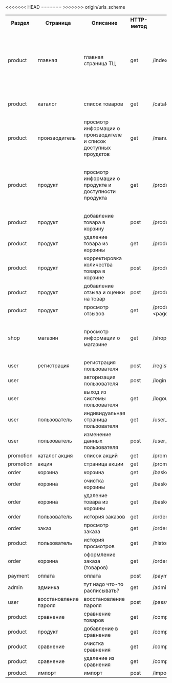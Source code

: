 
<table>
    <tr>
        <th>
            Раздел
        </th>
        <th>
            Страница
        </th>
        <th>
            Описание
        </th>
        <th>
            HTTP-метод
        </th>
        <th>
            URL
        </th>
        <th>
            Комментарий
        </th>
    </tr>
    <tr>
        <td>
            product
        </td>
        <td>
            главная
        </td>
        <td>
            главная страница ТЦ
        </td>
        <td>
            get
        </td>
        <td>
            /index
        </td>
        <td>
            Общая информация о ТЦ, список магазинов, акции, рейтинги товаров, контактная информация
        </td>
    </tr>
    <tr>
        <td>
            product
        </td>
        <td>
            каталог
        </td>
        <td>
            список товаров
        </td>
        <td>
            get
        </td>
        <td>
            /catalog/&lt;search&gt;&&lt;page&gt;
        </td>
        <td>
            Список продуктов с поиском и фильтрами
        </td>
    </tr>
    <tr>
        <td>
            product
        </td>
        <td>
            производитель
        </td>
        <td>
            просмотр информации о производителе и список доступных проудктов
        </td>
        <td>
            get
        </td>
        <td>
            /manufacturer/&lt;id&gt;
        </td>
        <td>
            Лого, описание, таблица продуктов
        </td>
    </tr>
    <tr>
        <td>
            product
        </td>
        <td>
            продукт
        </td>
        <td>
            просмотр информации о продукте и доступности продукта
        </td>
        <td>
            get	
        </td>
        <td>
            /product/&lt;id&gt;
        </td>
        <td>
            Фото, описание, таблица предложений магазинов, таблица отзывов, рейтинг
        </td>
    </tr>
    <tr>
        <td>
            product
        </td>
        <td>
            продукт
        </td>
        <td>
            добавление товара в корзину
        </td>
        <td>
            post
        </td>
        <td>
            /product/&lt;id&gt;/add_in_basket
        </td>
    </tr>
    <tr>
        <td>
            product
        </td>
        <td>
            продукт
        </td>
        <td>
            удаление товара из корзины
        </td>
        <td>
            get
        </td>
        <td>
            /product/&lt;id&gt;/remote_in_basket
        </td>
    </tr>
    <tr>
        <td>
            product
        </td>
        <td>
            продукт
        </td>
        <td>
            корректировка количества товара в корзине
        </td>
        <td>
            post
        </td>
        <td>
            /product/&lt;id&gt;/correct_in_basket
        </td>
    </tr>
    <tr>
        <td>
            product
        </td>
        <td>
            продукт
        </td>
        <td>
            добавление отзыва и оценки на товар
        </td>
        <td>
            post
        </td>
        <td>
            /product/&lt;id&gt;/add_review
        </td>
    </tr>
    <tr>
        <td>
            product
        </td>
        <td>
            продукт
        </td>
        <td>
            просмотр отзывов
        </td>
        <td>
            get
        </td>
        <td>
            /product/&lt;id&gt;/review/&lt;search&gt;&&lt;page&gt;
        </td>
    </tr>
    <tr>
        <td>
            shop
        </td>
        <td>
            магазин
        </td>
        <td>
            просмотр информации о магазине
        </td>
        <td>
            get
        </td>
        <td>
            /shop/&lt;id&gt;
        </td>
        <td>
            Фото, описание, таблица продуктов, таблица предложений
        </td>
    </tr>
    <tr>
        <td>
            user
        </td>
        <td>
            регистрация
        </td>
        <td>
            регистрация пользователя
        </td>
        <td>
            post
        </td>
        <td>
            /register
        </td>
    </tr>
    <tr>
        <td>
            user
        </td>
        <td>
        </td>
        <td>
            авторизация пользователя
        </td>
        <td>
            post
        </td>
        <td>
            /login
        </td>
    </tr>
    <tr>
        <td>
            user
        </td>
        <td>
        </td>
        <td>
            выход из системы пользователя
        </td>
        <td>
            get
        </td>
        <td>
            /logout
        </td>
    </tr>
    <tr>
        <td>
            user
        </td>
        <td>
            пользователь
        </td>
        <td>
            индивидуальная страница пользователя
        </td>
        <td>
            get
        </td>
        <td>
            /user_page/&lt;id&gt;
        </td>
    </tr>
    <tr>
        <td>
            user
        </td>
        <td>
            пользователь
        </td>
        <td>
            изменение данных пользователя
        </td>
        <td>
            post
        </td>
        <td>
            /user_page/&lt;id&gt;/save
        </td>
    </tr>
    <tr>
        <td>
            promotion
        </td>
        <td>
            каталог акция
        </td>
        <td>
            список акций
        </td>
        <td>
            get
        </td>
        <td>
            /promoactions/&lt;filter&gt;&&lt;page&gt;
        </td>
    </tr>
    <tr>
        <td>
            promotion
        </td>
        <td>
            акция
        </td>
        <td>
            страница акции
        </td>
        <td>
            get
        </td>
        <td>
            /promo/&lt;id&gt;
        </td>
    </tr>
    <tr>
        <td>
            order
        </td>
        <td>
            корзина
        </td>
        <td>
            корзина
        </td>
        <td>
            get
        </td>
        <td>
            /basket
        </td>
    </tr>
    <tr>
        <td>
            order
        </td>
        <td>
            корзина
        </td>
        <td>
            очистка корзины
        </td>
        <td>
            get
        </td>
        <td>
            /basket/clear
        </td>
    </tr>
    <tr>
        <td>
            order
        </td>
        <td>
            корзина
        </td>
        <td>
            удаление товара из корзины
        </td>
        <td>
            get
        </td>
        <td>
            /basket/delet_product/&lt;id&gt;
        </td>
    </tr>
    <tr>
        <td>
            order
        </td>
        <td>
            пользователь
        </td>
        <td>
            история заказов
        </td>
        <td>
            get
        </td>
        <td>
            /orders_history
        </td>
    </tr>
    <tr>
        <td>
            order
        </td>
        <td>
            заказ
        </td>
        <td>
            просмотр заказа
        </td>
        <td>
            get
        </td>
        <td>
            /orders_history/&lt;id&gt;
        </td>
    </tr>
    <tr>
        <td>
            product
        </td>
        <td>
            пользователь
        </td>
        <td>
            история просмотров
        </td>
        <td>
            get
        </td>
        <td>
            /history
        </td>
    </tr>
    <tr>
        <td>
            order
        </td>
        <td>
            корзина
        </td>
        <td>
            оформление заказа (товаров)
        </td>
        <td>
            get
        </td>
        <td>
            /order_buy
        </td>
    </tr>
    <tr>
        <td>
            payment
        </td>
        <td>
            оплата
        </td>
        <td>
            оплата
        </td>
        <td>
            post
        </td>
        <td>
            /payment
        </td>
    </tr>
    <tr>
        <td>
            admin
        </td>
        <td>
            админка
        </td>
        <td>
            тут надо что-то расписывать?
        </td>
        <td>
            get
        </td>
        <td>
            /admin
        </td>
        <td>
        </td>
    </tr>
<<<<<<< HEAD
    <tr>
        <td>
            user
        </td>
        <td>
            восстановление пароля
        </td>
        <td>
            восстановление пароля
        </td>
        <td>
            post
        </td>
        <td>
            /password_regenaration
        </td>
        <td>
        </td>
    </tr>
    <tr>
        <td>
            product
        </td>
        <td>
            сравнение
        </td>
        <td>
            сравнение товаров
        </td>
        <td>
            get
        </td>
        <td>
            /compare
        </td>
        <td>
        </td>
    </tr>
    <tr>
        <td>
            product
        </td>
        <td>
            продукт
        </td>
        <td>
            добавление в сравнение
        </td>
        <td>
            get
        </td>
        <td>
            /compare/&lt;id&gt;
        </td>
        <td>
        </td>
    </tr>
    <tr>
        <td>
            product
        </td>
        <td>
            сравнение
        </td>
        <td>
            очистка сравнения
        </td>
        <td>
            get
        </td>
        <td>
            /compare/clear
        </td>
        <td>
        </td>
    </tr>
    <tr>
        <td>
            product
        </td>
        <td>
            сравнение
        </td>
        <td>
            удаление из сравнения
        </td>
        <td>
            get
        </td>
        <td>
            /compare/delete/&lt;id&gt;
        </td>
        <td>
        </td>
    </tr>
    <tr>
        <td>
            product
        </td>
        <td>
            импорт
        </td>
        <td>
            импорт
        </td>
        <td>
            post
        </td>
        <td>
            /import
        </td>
        <td>
        </td>
    </tr>
=======
>>>>>>> origin/urls_scheme
</table>